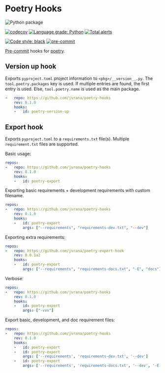# Poetry Hooks

![Python package](https://github.com/jvrana/poetry-export-hook/workflows/Python%20package/badge.svg)

[![codecov](https://codecov.io/gh/jvrana/poetry-hooks/branch/master/graph/badge.svg)](https://codecov.io/gh/jvrana/poetry-hooks)
[![Language grade: Python](https://img.shields.io/lgtm/grade/python/g/jvrana/poetry-export-hook.svg?logo=lgtm&logoWidth=18)](https://lgtm.com/projects/g/jvrana/poetry-export-hook/context:python)
[![Total alerts](https://img.shields.io/lgtm/alerts/g/jvrana/poetry-export-hook.svg?logo=lgtm&logoWidth=18)](https://lgtm.com/projects/g/jvrana/poetry-export-hook/alerts/)

[![Code style: black](https://img.shields.io/badge/code%20style-black-000000.svg)](https://github.com/psf/black)
[![pre-commit](https://img.shields.io/badge/pre--commit-enabled-brightgreen?logo=pre-commit&logoColor=white)](https://github.com/pre-commit/pre-commit)

[Pre-commit](https://pre-commit.com/) hooks for [poetry](https://python-poetry.org/).

## Version up hook

Exports `pyproject.toml` project information to `<pkg>/__version__.py`.
The `tool.poetry.packages` key is used. If multiple entries are found, the first
entry is used. Else, `tool.poetry.name` is used as the main package.

```yaml
-   repo: https://github.com/jvrana/poetry-hooks
    rev: 0.1.0
    hooks:
    -   id: poetry-version-up
```

## Export hook

Exports `pyproject.toml` to a `requirements.txt` file(s).
Multiple `requirement.txt` files are supported.

Basic usage:

```yaml
repos:
-   repo: https://github.com/jvrana/poetry-hooks
    rev: 0.1.0
    hooks:
    -   id: poetry-export
```

Exporting basic requirements + development requirements with custom filename.

```yaml
repos:
-   repo: https://github.com/jvrana/poetry-hooks
    rev: 0.1.0
    hooks:
    -   id: poetry-export
        args: ["--requirements", "requirements-dev.txt", "--dev"]
```

Exporting extra requirements:

```yaml
repos:
-   repo: https://github.com/jvrana/poetry-export-hook
    rev: 0.0.1a2
    hooks:
    -   id: poetry-export
        args: ["--requirements", "requirements-docs.txt", "-E", "docs"]
```


Verbose:

```yaml
repos:
-   repo: https://github.com/jvrana/poetry-hooks
    rev: 0.1.0
    hooks:
    -   id: poetry-export
        args: ["-vvv"]
```

Export basic, development, and doc requirement files:

```yaml
repos:
-   repo: https://github.com/jvrana/poetry-hooks
    rev: 0.1.0
    hooks:
    -   id: poetry-export
    -   id: poetry-export
        args: ['--requirements', 'requirements-dev.txt', '--dev']    
    -   id: poetry-export
        args: ['--requirements', 'requirements-docs.txt', '--dev', '-E', 'docs']
```
